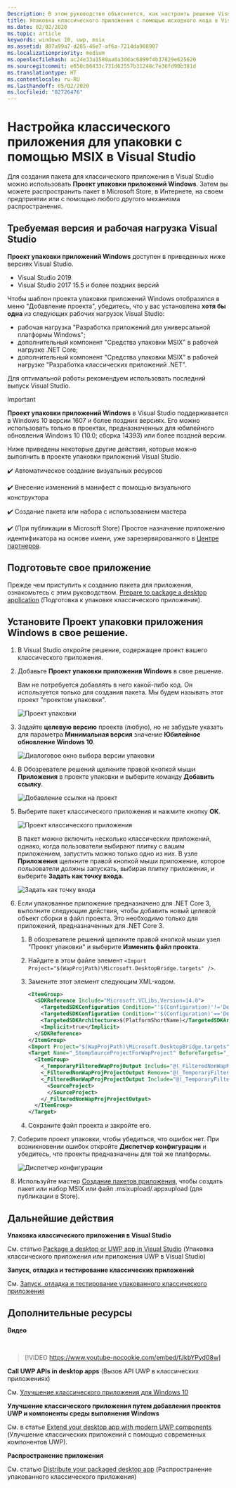 ```yaml
---
Description: В этом руководстве объясняется, как настроить решение Visual Studio для изменения, отладки и упаковки классических приложений.
title: Упаковка классического приложения с помощью исходного кода в Visual Studio
ms.date: 02/02/2020
ms.topic: article
keywords: windows 10, uwp, msix
ms.assetid: 807a99a7-d285-46e7-af6a-7214da908907
ms.localizationpriority: medium
ms.openlocfilehash: ac24e33a1580aa8a3ddac6899f4b37829e625620
ms.sourcegitcommit: e650c86433c731d62557b31248c7e36fd90b381d
ms.translationtype: HT
ms.contentlocale: ru-RU
ms.lasthandoff: 05/02/2020
ms.locfileid: "82726476"
---
```

# <a name="set-up-your-desktop-application-for-msix-packaging-in-visual-studio"></a>Настройка классического приложения для упаковки с помощью MSIX в Visual Studio

Для создания пакета для классического приложения в Visual Studio можно использовать **Проект упаковки приложений Windows**. Затем вы можете распространить пакет в Microsoft Store, в Интернете, на своем предприятии или с помощью любого другого механизма распространения.

## <a name="required-visual-studio-version-and-workload"></a>Требуемая версия и рабочая нагрузка Visual Studio

**Проект упаковки приложений Windows** доступен в приведенных ниже версиях Visual Studio.

* Visual Studio 2019
* Visual Studio 2017 15.5 и более поздних версий

Чтобы шаблон проекта упаковки приложений Windows отобразился в меню "Добавление проекта", убедитесь, что у вас установлена **хотя бы одна** из следующих рабочих нагрузок Visual Studio:

* рабочая нагрузка "Разработка приложений для универсальной платформы Windows";
* дополнительный компонент "Средства упаковки MSIX" в рабочей нагрузке .NET Core;
* дополнительный компонент "Средства упаковки MSIX" в рабочей нагрузке "Разработка классических приложений .NET".

 Для оптимальной работы рекомендуем использовать последний выпуск Visual Studio.

> [!IMPORTANT]
> **Проект упаковки приложений Windows** в Visual Studio поддерживается в Windows 10 версии 1607 и более поздних версиях. Его можно использовать только в проектах, предназначенных для юбилейного обновления Windows 10 (10.0; сборка 14393) или более поздней версии.

Ниже приведены некоторые другие действия, которые можно выполнить в проекте упаковки приложений Visual Studio.

:heavy_check_mark: Автоматическое создание визуальных ресурсов

:heavy_check_mark: Внесение изменений в манифест с помощью визуального конструктора

:heavy_check_mark: Создание пакета или набора с использованием мастера

:heavy_check_mark: (При публикации в Microsoft Store) Простое назначение приложению идентификатора на основе имени, уже зарезервированного в [Центре партнеров](https://partner.microsoft.com/dashboard).


## <a name="prepare-your-application"></a>Подготовьте свое приложение

Прежде чем приступить к созданию пакета для приложения, ознакомьтесь с этим руководством. [Prepare to package a desktop application](desktop-to-uwp-prepare.md) (Подготовка к упаковке классического приложения).

<a id="new-packaging-project"/>

## <a name="setup-the-windows-application-packaging-project-in-your-solution"></a>Установите Проект упаковки приложения Windows в свое решение.

1. В Visual Studio откройте решение, содержащее проект вашего классического приложения.

2. Добавьте **Проект упаковки приложения Windows** в свое решение.

   Вам не потребуется добавлять в него какой-либо код. Он используется только для создания пакета. Мы будем называть этот проект "проектом упаковки".

   ![Проект упаковки](images/packaging-project.png)

3. Задайте **целевую версию** проекта (любую), но не забудьте указать для параметра **Минимальная версия** значение **Юбилейное обновление Windows 10**.

   ![Диалоговое окно выбора версии упаковки](images/packaging-version.png)

4. В Обозревателе решений щелкните правой кнопкой мыши **Приложения** в проекте упаковки и выберите команду **Добавить ссылку**.

   ![Добавление ссылки на проект](images/add-project-reference.png)

5. Выберите пакет классического приложения и нажмите кнопку **ОК**.

   ![Проект классического приложения](images/reference-project.png)

   В пакет можно включить несколько классических приложений, однако, когда пользователи выбирают плитку с вашим приложением, запустить можно только одно из них. В узле **Приложения** щелкните правой кнопкой мыши приложение, которое пользователи должны запускать, выбирая плитку приложения, и выберите **Задать как точку входа**.

   ![Задать как точку входа](images/entry-point-set.png)

6. Если упакованное приложение предназначено для .NET Core 3, выполните следующие действия, чтобы добавить новый целевой объект сборки в файл проекта. Это необходимо только для приложений, предназначенных для .NET Core 3.  

    1. В обозревателе решений щелкните правой кнопкой мыши узел "Проект упаковки" и выберите **Изменить файл проекта**.

    2. Найдите в этом файле элемент `<Import Project="$(WapProjPath)\Microsoft.DesktopBridge.targets" />`.

    3. Замените этот элемент следующим XML-кодом.

        ``` xml
        <ItemGroup>
          <SDKReference Include="Microsoft.VCLibs,Version=14.0">
            <TargetedSDKConfiguration Condition="'$(Configuration)'!='Debug'">Retail</TargetedSDKConfiguration>
            <TargetedSDKConfiguration Condition="'$(Configuration)'=='Debug'">Debug</TargetedSDKConfiguration>
            <TargetedSDKArchitecture>$(PlatformShortName)</TargetedSDKArchitecture>
            <Implicit>true</Implicit>
          </SDKReference>
        </ItemGroup>
        <Import Project="$(WapProjPath)\Microsoft.DesktopBridge.targets" />
        <Target Name="_StompSourceProjectForWapProject" BeforeTargets="_ConvertItems">
          <ItemGroup>
            <_TemporaryFilteredWapProjOutput Include="@(_FilteredNonWapProjProjectOutput)" />
            <_FilteredNonWapProjProjectOutput Remove="@(_TemporaryFilteredWapProjOutput)" />
            <_FilteredNonWapProjProjectOutput Include="@(_TemporaryFilteredWapProjOutput)">
              <SourceProject>
              </SourceProject>
            </_FilteredNonWapProjProjectOutput>
          </ItemGroup>
        </Target>
        ```

    4. Сохраните файл проекта и закройте его.

7. Соберите проект упаковки, чтобы убедиться, что ошибок нет. При возникновении ошибок откройте **Диспетчер конфигурации** и убедитесь, что проекты предназначены для той же платформы.

   ![Диспетчер конфигурации](images/config-manager.png)

8. Используйте мастер [Создание пакетов приложения](../package/packaging-uwp-apps.md), чтобы создать пакет или набор MSIX или файл .msixupload/.appxupload (для публикации в Store).


## <a name="next-steps"></a>Дальнейшие действия

**Упаковка классического приложения в Visual Studio**

См. статью [Package a desktop or UWP app in Visual Studio](../package/packaging-uwp-apps.md) (Упаковка классического приложения или приложения UWP в Visual Studio)

**Запуск, отладка и тестирование классических приложений**

См. [Запуск, отладка и тестирование упакованного классического приложения](desktop-to-uwp-debug.md)

## <a name="additional-resources"></a>Дополнительные ресурсы

**Видео**

&nbsp;
> [!VIDEO https://www.youtube-nocookie.com/embed/fJkbYPyd08w]

**Call UWP APIs in desktop apps** (Вызов API UWP в классических приложениях)

См. [Улучшение классического приложения для Windows 10](https://docs.microsoft.com/windows/apps/desktop/modernize/desktop-to-uwp-enhance)

**Улучшение классического приложения путем добавления проектов UWP и компоненты среды выполнения Windows**

См. в статье [Extend your desktop app with modern UWP components](https://docs.microsoft.com/windows/apps/desktop/modernize/desktop-to-uwp-extend) (Улучшение классических приложений с помощью современных компонентов UWP).

**Распространение приложения**

См. статью [Distribute your packaged desktop app](https://docs.microsoft.com/windows/apps/desktop/modernize/desktop-to-uwp-distribute) (Распространение упакованного классического приложения)
